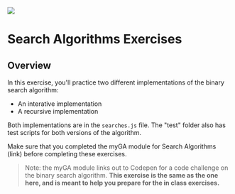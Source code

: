 ![](https://ga-dash.s3.amazonaws.com/production/assets/logo-9f88ae6c9c3871690e33280fcf557f33.png)

# Search Algorithms Exercises

## Overview
In this exercise, you'll practice two different implementations of the binary search algorithm:
* An interative implementation
* A recursive implementation

Both implementations are in the `searches.js` file. The "test" folder also has test scripts for both versions of the algorithm.

Make sure that you completed the myGA module for Search Algorithms (link) before completing these exercises.

> Note: the myGA module links out to Codepen for a code challenge on the binary search algorithm. **This exercise is the same as the one here, and is meant to help you prepare for the in class exercises.**
